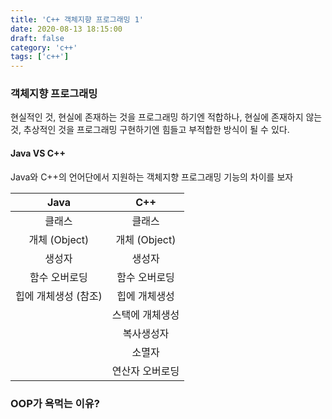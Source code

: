 ```yaml
---
title: 'C++ 객체지향 프로그래밍 1'
date: 2020-08-13 18:15:00
draft: false
category: 'c++'
tags: ['c++']
---
```


### 객체지향 프로그래밍

현실적인 것, 현실에 존재하는 것을 프로그래밍 하기엔 적합하나,
현실에 존재하지 않는 것, 추상적인 것을 프로그래밍 구현하기엔 힘들고 부적합한 방식이 될 수 있다.

#### Java VS C++

Java와 C++의 언어단에서 지원하는 객체지향 프로그래밍 기능의 차이를 보자

|         Java         |       C++       |
| :------------------: | :-------------: |
|        클래스        |     클래스      |
|    개체 (Object)     |  개체 (Object)  |
|        생성자        |     생성자      |
|    함수 오버로딩     |  함수 오버로딩  |
| 힙에 개체생성 (참조) |  힙에 개체생성  |
|                      | 스택에 개체생성 |
|                      |   복사생성자    |
|                      |     소멸자      |
|                      | 연산자 오버로딩 |

### OOP가 욕먹는 이유?
